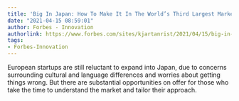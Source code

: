 ```yaml
---
title: 'Big In Japan: How To Make It In The World’s Third Largest Market'
date: "2021-04-15 08:59:01"
author: Forbes - Innovation
authorlink: https://www.forbes.com/sites/kjartanrist/2021/04/15/big-in-japan-how-to-make-it-in-the-worlds-third-largest-market/
tags:
- Forbes-Innovation
---
```

European startups are still reluctant to expand into Japan, due to concerns surrounding cultural and language differences and worries about getting things wrong. But there are substantial opportunities on offer for those who take the time to understand the market and tailor their approach.